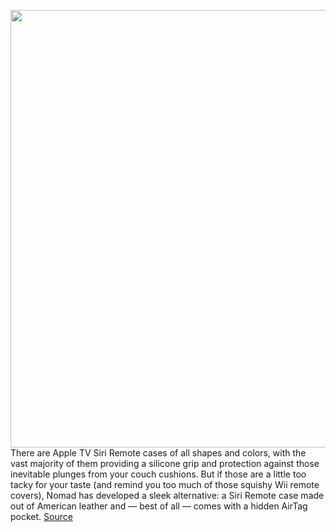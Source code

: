 <img src='https://cdn.vox-cdn.com/thumbor/jIckcqQxbOgQCRQ2E3iuPw0AMlY=/0x0:5000x3500/1200x800/filters:focal(2100x1350:2900x2150)/cdn.vox-cdn.com/uploads/chorus_image/image/70928271/siri_remote_leather_nomad.0.jpg' width='700px' /><br/>
There are Apple TV Siri Remote cases of all shapes and colors, with the vast majority of them providing a silicone grip and protection against those inevitable plunges from your couch cushions. But if those are a little too tacky for your taste (and remind you too much of those squishy Wii remote covers), Nomad has developed a sleek alternative: a Siri Remote case made out of American leather and — best of all — comes with a hidden AirTag pocket.
<a href='https://www.theverge.com/2022/5/31/23148266/siri-remote-case-leather-airtag-pocket-nomad-apple-tv'> Source <a/>